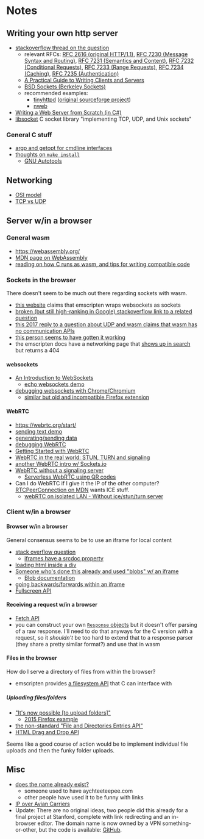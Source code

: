 # Notes

## Writing your own http server

- [stackoverflow thread on the question](https://stackoverflow.com/questions/176409/build-a-simple-http-server-in-c)
  - relevant RFCs: [RFC 2616 (original HTTP/1.1)](http://tools.ietf.org/html/rfc2616), [RFC 7230 (Message Syntax and Routing)](http://tools.ietf.org/html/rfc7230), [RFC 7231 (Semantics and Content)](http://tools.ietf.org/html/rfc7231), [RFC 7232 (Conditional Requests)](http://tools.ietf.org/html/rfc7232), [RFC 7233 (Range Requests)](http://tools.ietf.org/html/rfc7233), [RFC 7234 (Caching)](http://tools.ietf.org/html/rfc7234), [RFC 7235 (Authentication)](http://tools.ietf.org/html/rfc7235)
  - [A Practical Guide to Writing Clients and Servers](https://www.jmarshall.com/easy/http/)
  - [BSD Sockets (Berkeley Sockets)](https://en.wikipedia.org/wiki/Berkeley_sockets#Client-server_example_using_UDP)
  - recommended examples:
    - [tinyhttpd](https://github.com/larryhe/tinyhttpd) ([original sourceforge project](https://sourceforge.net/projects/tinyhttpd/))
    - [nweb](https://github.com/ankushagarwal/nweb)
- [Writing a Web Server from Scratch (in C#)](https://www.codeproject.com/articles/859108/writing-a-web-server-from-scratch)
- [libsocket](https://github.com/dermesser/libsocket) C socket library "implementing TCP, UDP, and Unix sockets"

### General C stuff
- [argp and getopt for cmdline interfaces](https://stackoverflow.com/questions/9642732/parsing-command-line-arguments)
- [thoughts on `make install`](https://superuser.com/questions/360178/what-does-make-install-do)
  - [GNU Autotools](http://en.wikipedia.org/wiki/Autotools)

## Networking

- [OSI model](https://en.wikipedia.org/wiki/OSI_model)
- [TCP vs UDP](https://www.diffen.com/difference/TCP_vs_UDP)

## Server w/in a browser

### General wasm
- https://webassembly.org/
- [MDN page on WebAssembly](https://developer.mozilla.org/en-US/docs/WebAssembly)
- [reading on how C runs as wasm, and tips for writing compatible code](https://emscripten.org/docs/porting/emscripten-runtime-environment.html#emscripten-runtime-environment)

### Sockets in the browser

There doesn't seem to be much out there regarding sockets with wasm.
- [this website](https://floooh.github.io/2017/06/09/webassembly-demystified.html#can-i-access-sockets-files-native-api-x-from-webassembly) claims that emscripten wraps websockets as sockets
- [broken (but still high-ranking in Google) stackoverflow link to a related question](https://stackoverflow.com/questions/44637000/how-to-call-from-webassembly-websocket-api)
- [this 2017 reply to a question about UDP and wasm claims that wasm has no communication APIs](https://stackoverflow.com/questions/46873268/udp-socket-via-javascript-in-a-browser)
- [this person seems to have gotten it working](https://stackoverflow.com/questions/44819300/udp-socket-at-webassembly/44846128#44846128)
- the emscripten docs have a networking page that [shows up in search](https://emscripten.org/search.html?q=network&check_keywords=yes&area=default) but returns a 404


#### websockets

- [An Introduction to WebSockets](https://blog.teamtreehouse.com/an-introduction-to-websockets)
  - [echo websockets demo](https://codepen.io/matt-west/full/tHlBb)
- [debugging websockets with Chrome/Chromium](https://stackoverflow.com/questions/8952773/chrome-web-inspector-web-socket-debugging)
  - [similar but old and incompatible Firefox extension](https://github.com/firebug/websocket-monitor)

#### WebRTC

- https://webrtc.org/start/
- [sending text demo](https://webrtc.github.io/samples/src/content/datachannel/basic/)
- [generating/sending data](https://webrtc.github.io/samples/src/content/datachannel/datatransfer/)
- [debugging WebRTC](https://testrtc.com/webrtc-api-trace/)
- [Getting Started with WebRTC](https://www.html5rocks.com/en/tutorials/webrtc/basics/)
- [WebRTC in the real world: STUN, TURN and signaling](https://www.html5rocks.com/en/tutorials/webrtc/infrastructure/#what-is-signaling)
- [another WebRTC intro w/ Sockets.io](https://blog.jscrambler.com/mixed-signals-with-socket-io-and-webrtc/)
- [WebRTC without a signaling server](https://blog.printf.net/articles/2013/05/17/webrtc-without-a-signaling-server/)
  - [Serverless WebRTC using QR codes](https://franklinta.com/2014/10/19/serverless-webrtc-using-qr-codes/)
- Can I do WebRTC if I give it the IP of the other computer? [RTCPeerConnection on MDN](https://developer.mozilla.org/en-US/docs/Web/API/RTCPeerConnection/RTCPeerConnection) wants ICE stuff.
  - [webRTC on isolated LAN - Without ice/stun/turn server](https://stackoverflow.com/questions/30742431/webrtc-on-isolated-lan-without-ice-stun-turn-server)

### Client w/in a browser

#### Browser w/in a browser

General consensus seems to be to use an iframe for local content

- [stack overflow question](https://stackoverflow.com/questions/4199458/specifying-content-of-an-iframe-instead-of-the-src-to-a-page)
  - [iframes have a srcdoc property](https://caniuse.com/#feat=iframe-srcdoc)
- [loading html inside a div](https://stackoverflow.com/questions/3564356/loading-html-page-inside-div)
- [Someone who's done this already and used "blobs" w/ an iframe](https://dev.to/pulljosh/how-to-load-html-css-and-js-code-into-an-iframe-2blc#solution-blob-urls)
  - [Blob documentation](https://developer.mozilla.org/en-US/docs/Web/API/Blob)
- [going backwards/forwards within an iframe](https://stackoverflow.com/questions/3254985/back-and-forward-buttons-in-an-iframe#3255004)
- [Fullscreen API](https://developer.mozilla.org/en-US/docs/Web/API/Fullscreen_API#Browser_compatibility)

#### Receiving a request w/in a browser

- [Fetch API](https://developer.mozilla.org/en-US/docs/Web/API/Fetch_API/Using_Fetch)
- you can construct your own [`Response` objects](https://developer.mozilla.org/en-US/docs/Web/API/Response/Response) but it doesn't offer parsing of a raw response. I'll need to do that anyways for the C version with a request, so it _shouldn't_ be too hard to extend that to a response parser (they share a pretty similar format?) and use that in wasm

#### Files in the browser

How do I serve a directory of files from within the browser?

- emscripten provides [a filesystem API](https://emscripten.org/docs/api_reference/Filesystem-API.html) that C can interface with

##### Uploading files/folders

- ["It's now possible [to upload folders]"](https://stackoverflow.com/questions/3590058/does-html5-allow-drag-drop-upload-of-folders-or-a-folder-tree#11410455)
  - [2015 Firefox example](https://stackoverflow.com/questions/23423163/html5-drag-and-drop-folder-detection-in-firefox-is-it-even-possible/33431704#33431704)
- [the non-standard "File and Directories Entries API"](https://developer.mozilla.org/en-US/docs/Web/API/File_and_Directory_Entries_API)
- [HTML Drag and Drop API](https://developer.mozilla.org/en-US/docs/Web/API/HTML_Drag_and_Drop_API)

Seems like a good course of action would be to implement individual file uploads and then the funky folder uploads.

## Misc

- [does the name already exist?](https://www.google.com/search?safe=off&q=%22aychteeteepee%22)
  - someone used to have aychteeteepee.com
  - other people have used it to be funny with links
- [IP over Avian Carriers](https://en.wikipedia.org/wiki/IP_over_Avian_Carriers)
- Update: There are no original ideas, two people did this already for a final project at Stanford, complete with link redirecting and an in-browser editor. The domain name is now owned by a VPN something-or-other, but the code is available: [GitHub](https://github.com/PeerServer/peer-server).
